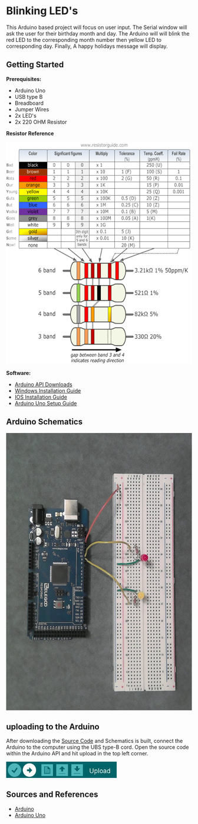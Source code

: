 # Blinking LED's

This Arduino based project will focus on user input. The Serial window will ask the user for their birthday month and day. The Arduino will will blink the red LED to the corresponding month number then yellow LED to corresponding day. Finally, A happy holidays message will display.

## Getting Started

 **Prerequisites:**
  - Arduino Uno
  - USB type B
  - Breadboard
  - Jumper Wires
  - 2x LED's
  - 2x 220 OHM Resistor
  
**Resistor Reference**

 <img src="Repository Images/Resistor-Chart.png" width="700" height="600">
 
 **Software:**
- [Arduino API Downloads](https://www.arduino.cc/en/main/software)
- [Windows Installation Guide](https://www.arduino.cc/en/guide/windows)
- [IOS Installation Guide](https://www.arduino.cc/en/guide/macOSX)
- [Arduino Uno Setup Guide](https://www.arduino.cc/en/Guide/ArduinoUno)

## Arduino Schematics

<img src="Repository Images/Arduino Schematics.jpg" width="800" height="750">

## uploading to the Arduino

After downloading the [Source Code](Birthday%20%LED.ino) and Schematics is built, connect the Arduino to the computer using the UBS type-B cord. Open the source code within the Arduino API and hit upload in the top left corner. 

<img src="Repository Images/Upload .JPG" width="300">


## Sources and References

 - [Arduino](https://www.arduino.cc/)
 - [Arduino Uno](https://store.arduino.cc/usa/arduino-starter-kit)
